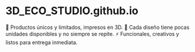 # 3D_ECO_STUDIO.github.io
🎨 Productos únicos y limitados, impresos en 3D. 🔁 Cada diseño tiene pocas unidades disponibles y no siempre se repite. ⚡ Funcionales, creativos y listos para entrega inmediata.
